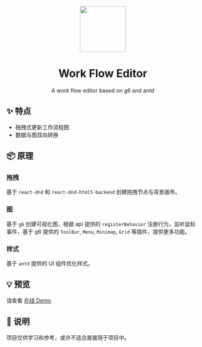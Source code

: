 <p align="center">
  <a href="https://github.com/kavience/work-flow-editor">
    <img width="120" src="https://avatars1.githubusercontent.com/u/30547306?s=60&v=4">
  </a>
</p>
<h1 align="center">Work Flow Editor</h1>
<div align="center">
  <p>A work flow editor based on g6 and antd</p>
</div>

## ✨ 特点

- 拖拽式更新工作流程图
- 数据与图双向转换

## 📦 原理

### 拖拽

基于 `react-dnd` 和 `react-dnd-html5-backend` 创建拖拽节点与背景画布。

### 图

基于 `g6` 创建可视化图，根据 api 提供的 `registerBehavior` 注册行为，监听鼠标事件，基于 g6 提供的 `ToolBar`, `Menu`, `Minimap`, `Grid` 等插件，提供更多功能。

### 样式

基于 `antd` 提供的 UI 组件优化样式。

## 💡 预览

请查看 [在线 Demo ](https://kavience.github.io/work-flow-editor)

## 🔨 说明

项目仅供学习和参考，或许不适合直接用于项目中。
